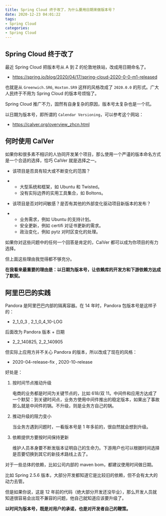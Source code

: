 ```yaml
---
title: Spring Cloud 终于改了，为什么要用日期来做版本号？
date: 2020-12-23 04:01:22
tags:
- Spring Cloud
categories:
- Spring Cloud
---
```


## Spring Cloud 终于改了

最近 Spring Cloud 把版本号从 A 到 Z 的伦敦地铁站，改成用日期命名了。

- https://spring.io/blog/2020/04/17/spring-cloud-2020-0-0-m1-released

也就是从 `Greenwich.SR6`, `Hoxton.SR9` 这样的风格改成了 `2020.0.0` 的形式。广大人民终于不用为 Spring Cloud 的版本号烦恼了。

Spring Cloud 推广不力，固然有自身复杂的原因，版本号太复杂也是一个坑。

以日期为版本号，即所谓的 `Calendar Versioning`，可以参考这个网站：

- https://calver.org/overview_zhcn.html

<!-- more -->

## 何时使用 CalVer

如果你和很多素不相识的人协同开发某个项目，那么使用一个严谨的版本命名方式是一个合适的选择，恰巧 CalVer 就是选择之一。

- 该项目是否具有较大或不断变化的范围？

- - 大型系统和框架，如 Ubuntu 和 Twisted。
  - 没有实际边界的实用工具集合，如 Boltons。

- 该项目是否对时间敏感？是否有其他的外部变化驱动项目新版本的发布？

- - 业务需求，例如 Ubuntu 的支持计划。
  - 安全更新，例如 certifi 对证书更新的需求。
  - 政治变化，例如 pytz 对时区变化的处理。

如果你对这些问题中的任何一个回答是肯定的，CalVer 都可以成为你项目的有力选择。

但上面这些理由我觉得都不够充分。

**在我看来最重要的理由是：以日期为版本号，让依赖库的开发方和下游依赖方达成了默契。**

## 阿里巴巴的实践

Pandora 是阿里巴巴内部的隔离容器。在 14 年时，Pandora 包版本号是这样子的：

- 2_1_0_3 , 2_1_0_4_10-LOG

后面改为 Pandora 版本 + 日期

- 2_2_140825, 2_2_140905

但实际上应用方并不关心 Pandora 的版本，所以改成了现在的风格：

- 2020-04-release-fix , 2020-10-release

好处是：

1. 按时间节点推动升级

   电商的业务都是时间为关键节点的，比如 618/双 11。中间件和应用方达成了一个默契：到关键时间点，业务方使用中间件推出的稳定版本，如果出了事故那么就是中间件的锅。不升级，则是业务方自己的锅。

2. 推动升级的阻力变小

   当业务方遇到问题时，一看版本号是  1 年多前的，很自然就会想到升级。

3. 依赖提供方要按时间保持更新

   维护人员本身要不断发版本证明自己的生命力。下游用户也可以根据时间选择是否要切换到其它的新技术路线上去了。

对于一些总体的依赖，比如公司内部的 maven bom，都建议使用时间做日期。

比如 Spring 2.5.6 版本，大部分开发都知道它是比较旧的依赖，但不会有太大的动力去管。

但是如果你说，这是 12 年前的代码（绝大部分开发还没毕业），那么开发人员就知道很容易会出现不兼容的问题，他自己就知道应该要升级了。

**以时间为版本号，既是对用户的承诺，也是对开发者自己的鞭策。**